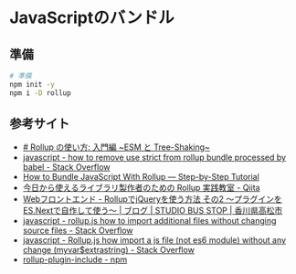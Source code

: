 # JavaScriptのバンドル

## 準備
```bash
# 準備
npm init -y
npm i -D rollup
```

## 参考サイト
- [# Rollup の使い方: 入門編 ~ESM と Tree-Shaking~](https://zenn.dev/lidqqq/articles/1ed2ca8a1bb41b3d002d)
- [javascript - how to remove use strict from rollup bundle processed by babel - Stack Overflow](https://stackoverflow.com/questions/42378674/how-to-remove-use-strict-from-rollup-bundle-processed-by-babel)
- [How to Bundle JavaScript With Rollup — Step-by-Step Tutorial](https://www.learnwithjason.dev/blog/learn-rollup-js)
- [今日から使えるライブラリ製作者のための Rollup 実践教室 - Qiita](https://qiita.com/karak/items/9bc75ee0bc3db37a001d)
- [Webフロントエンド - RollupでjQueryを使う方法 その2 〜プラグインをES.Nextで自作して使う〜 | ブログ | STUDIO BUS STOP | 香川県高松市](https://www.studiobusstop.com/1509/)
- [javascript - rollup.js how to import additional files without changing source files - Stack Overflow](https://stackoverflow.com/questions/58976769/rollup-js-how-to-import-additional-files-without-changing-source-files)
- [javascript - Rollup.js how import a js file (not es6 module) without any change (myvar$extrastring) - Stack Overflow](https://stackoverflow.com/questions/40568580/rollup-js-how-import-a-js-file-not-es6-module-without-any-change-myvarextras)
- [rollup-plugin-include - npm](https://www.npmjs.com/package/rollup-plugin-include)